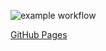 ![example workflow](https://github.com/polinkavishinka/Collapse/actions/workflows/deploy.yml/badge.svg)

[GitHub Pages](https://polinkavishinka.github.io/Collapse/)
